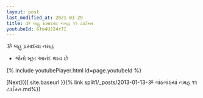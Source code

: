 ```yaml
---
layout: post
last_modified_at: 2021-03-29
title: ૐ બહુ પ્રસાદયા નમહ ૧૧ ટાઈમ્સ
youtubeId: 6fo4UJ24rTI
---
```

 
 
 ૐ બહુ પ્રસાદયા નમહ  
 
 -  જેનો ખૂબ આનંદ થાય છે 
 
  
 
  
 
 
 
 
 
 


{% include youtubePlayer.html id=page.youtubeId %}
 
[Next]({{ site.baseurl }}{% link  split1/_posts/2013-01-13-ૐ ગાંઠગાંઠયાં નમહ ૧૧ ટાઈમ્સ.md%})
 
